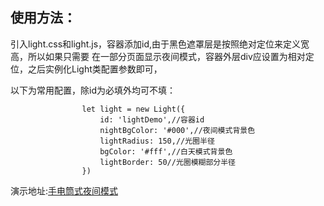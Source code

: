 ## 使用方法：
            
引入light.css和light.js，容器添加id,由于黑色遮罩层是按照绝对定位来定义宽高，所以如果只需要
在一部分页面显示夜间模式，容器外层div应设置为相对定位，之后实例化Light类配置参数即可，
            
以下为常用配置，除id为必填外均可不填：
```
                let light = new Light({
                    id: 'lightDemo',//容器id
                    nightBgColor: '#000',//夜间模式背景色
                    lightRadius: 150,//光圈半径
                    bgColor: '#fff',//白天模式背景色
                    lightBorder: 50//光圈模糊部分半径
                })
```
演示地址:[手电筒式夜间模式](http://149.129.59.121/light)